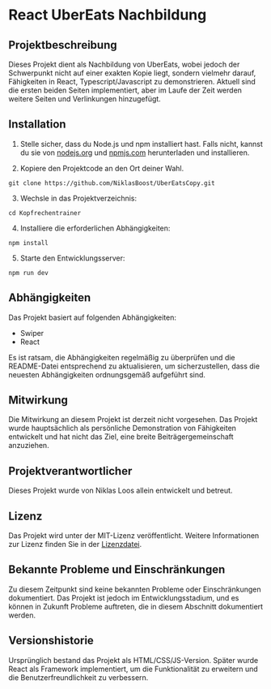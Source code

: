 # React UberEats Nachbildung

## Projektbeschreibung

Dieses Projekt dient als Nachbildung von UberEats, wobei jedoch der Schwerpunkt nicht auf einer exakten Kopie liegt, sondern vielmehr darauf, Fähigkeiten in React, Typescript/Javascript zu demonstrieren. Aktuell sind die ersten beiden Seiten implementiert, aber im Laufe der Zeit werden weitere Seiten und Verlinkungen hinzugefügt.

## Installation

1. Stelle sicher, dass du Node.js und npm installiert hast. Falls nicht, kannst du sie von [nodejs.org](https://nodejs.org/en) und [npmjs.com](https://www.npmjs.com/) herunterladen und installieren.

2. Kopiere den Projektcode an den Ort deiner Wahl.

`git clone https://github.com/NiklasBoost/UberEatsCopy.git`


3. Wechsle in das Projektverzeichnis:

`cd Kopfrechentrainer`


4. Installiere die erforderlichen Abhängigkeiten:

`npm install`

5. Starte den Entwicklungsserver:

`npm run dev`

## Abhängigkeiten

Das Projekt basiert auf folgenden Abhängigkeiten:

- Swiper
- React

Es ist ratsam, die Abhängigkeiten regelmäßig zu überprüfen und die README-Datei entsprechend zu aktualisieren, um sicherzustellen, dass die neuesten Abhängigkeiten ordnungsgemäß aufgeführt sind.

## Mitwirkung

Die Mitwirkung an diesem Projekt ist derzeit nicht vorgesehen. Das Projekt wurde hauptsächlich als persönliche Demonstration von Fähigkeiten entwickelt und hat nicht das Ziel, eine breite Beiträgergemeinschaft anzuziehen.

## Projektverantwortlicher

Dieses Projekt wurde von Niklas Loos allein entwickelt und betreut.

## Lizenz

Das Projekt wird unter der MIT-Lizenz veröffentlicht. Weitere Informationen zur Lizenz finden Sie in der [Lizenzdatei](https://www.notion.so/LICENSE).

## Bekannte Probleme und Einschränkungen

Zu diesem Zeitpunkt sind keine bekannten Probleme oder Einschränkungen dokumentiert. Das Projekt ist jedoch im Entwicklungsstadium, und es können in Zukunft Probleme auftreten, die in diesem Abschnitt dokumentiert werden.

## Versionshistorie

Ursprünglich bestand das Projekt als HTML/CSS/JS-Version. Später wurde React als Framework implementiert, um die Funktionalität zu erweitern und die Benutzerfreundlichkeit zu verbessern.
